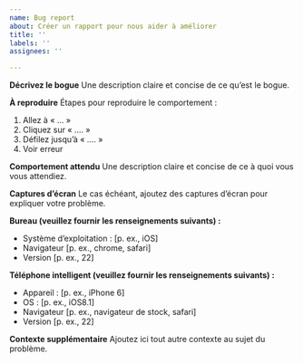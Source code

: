 ```yaml
---
name: Bug report
about: Créer un rapport pour nous aider à améliorer
title: ''
labels: ''
assignees: ''

---
```


**Décrivez le bogue**
Une description claire et concise de ce qu’est le bogue.

**À reproduire**
Étapes pour reproduire le comportement :
1. Allez à « ... »
2. Cliquez sur « .... »
3. Défilez jusqu’à « .... »
4. Voir erreur

**Comportement attendu**
Une description claire et concise de ce à quoi vous vous attendiez.

**Captures d’écran**
Le cas échéant, ajoutez des captures d’écran pour expliquer votre problème.

**Bureau (veuillez fournir les renseignements suivants) :**
 - Système d’exploitation : [p. ex., iOS]
 - Navigateur [p. ex., chrome, safari]
 - Version [p. ex., 22]

**Téléphone intelligent (veuillez fournir les renseignements suivants) :**
 - Appareil : [p. ex., iPhone 6]
 - OS : [p. ex., iOS8.1]
 - Navigateur [p. ex., navigateur de stock, safari]
 - Version [p. ex., 22]

**Contexte supplémentaire**
Ajoutez ici tout autre contexte au sujet du problème.
